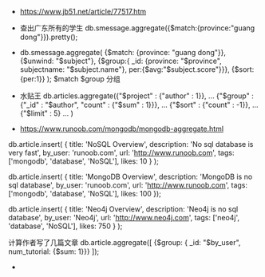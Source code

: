 - https://www.jb51.net/article/77517.htm
- 查出广东所有的学生
  db.smessage.aggregate({$match:{province:"guang dong"}}).pretty();
- db.smessage.aggregate( {$match: {province: "guang dong"}}, {$unwind: "$subject"}, {$group:{ _id: {province: "$province", subjectname: "$subject.name"}, per:{$avg:"$subject.score"}}}, {$sort:{per:1}} );
  $match 
  $group 分组 
- 水贴王
db.articles.aggregate({"$project" : {"author" : 1}},
... {"$group" : {"_id" : "$author", "count" : {"$sum" : 1}}},
... {"$sort" : {"count" : -1}},
... {"$limit" : 5}
... )

- https://www.runoob.com/mongodb/mongodb-aggregate.html

db.article.insert( {    title: 'NoSQL Overview',     description: 'No sql database is very fast',    by_user: 'runoob.com',    url: 'http://www.runoob.com',    tags: ['mongodb', 'database', 'NoSQL'],    likes: 10 } );

db.article.insert( {        title: 'MongoDB Overview',     description: 'MongoDB is no sql database',    by_user: 'runoob.com',    url: 'http://www.runoob.com',    tags: ['mongodb', 'database', 'NoSQL'],    likes: 100 });

db.article.insert( {     title: 'Neo4j Overview',     description: 'Neo4j is no sql database',    by_user: 'Neo4j',    url: 'http://www.neo4j.com',    tags: ['neo4j', 'database', 'NoSQL'],    likes: 750 } );

计算作者写了几篇文章
db.article.aggregate([ {$group: { _id: "$by_user", num_tutorial: {$sum: 1}}} ]);

- 